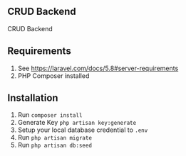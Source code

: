 ## CRUD Backend

CRUD Backend

## Requirements
1. See https://laravel.com/docs/5.8#server-requirements
2. PHP Composer installed

## Installation 

1. Run `composer install`
2. Generate Key `php artisan key:generate`
3. Setup your local database credential to `.env`
4. Run `php artisan migrate`
5. Run `php artisan db:seed`
